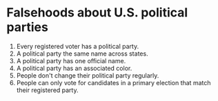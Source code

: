 # Falsehoods about U.S. political parties

1. Every registered voter has a political party.
2. A political party the same name across states.
3. A political party has one official name.
4. A political party has an associated color.
7. People don't change their political party regularly.
8. People can only vote for candidates in a primary election that match their registered party.
